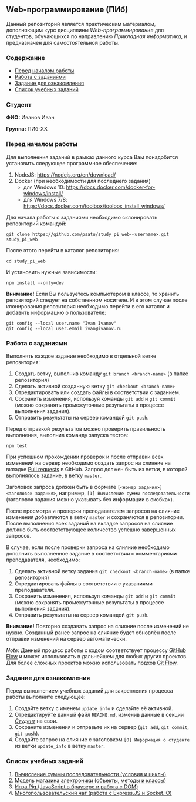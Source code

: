 ## Web-программирование (ПИб)

Данный репозиторий является практическим материалом, дополняющим курс дисциплины _Web-программирование_ для студентов, обучающихся по направлению _Прикладная информатика_, и предназначен для самостоятельной работы.

### Содержание

  * [Перед началом работы](#Перед-началом-работы)
  * [Работа с заданиями](#Работа-с-заданиями)
  * [Задание для ознакомления](#Задание-для-ознакомления)
  * [Список учебных заданий](#Список-учебных-заданий)

### Студент

__ФИО:__ Иванов Иван

__Группа:__ ПИб-ХХ


### Перед началом работы

Для выполнения заданий в рамках данного курса Вам понадобится установить следующее программное обеспечение:

1. NodeJS: https://nodejs.org/en/download/
1. Docker (при необходимости для последнего задания)
    - для Windows 10: https://docs.docker.com/docker-for-windows/install/
    - для Windows 7/8: https://docs.docker.com/toolbox/toolbox_install_windows/

Для начала работы с заданиями необходимо склонировать репозиторий командой:

    git clone https://github.com/psatu/study_pi_web-<username>.git study_pi_web

После этого перейти в каталог репозитория:

    cd study_pi_web

И установить нужные зависимости:

    npm install --only=dev

__Внимание!__ Если Вы пользуетесь компьютером в классе, то хранить репозиторий следует на собственном носителе. И в этом случае после клонирования репозитория необходимо перейти в его каталог и добавить информацию о пользователе:

    git config --local user.name "Ivan Ivanov"
    git config --local user.email ivan@ivanov.ru


### Работа с заданиями

Выполнять каждое задание необходимо в отдельной ветке репозитория:

1. Создать ветку, выполнив команду `git branch <branch-name>` (в папке репозитория)
1. Сделать активной созданную ветку `git checkout <branch-name>`
1. Отредактировать или создать файлы в соответствии с заданием.
1. Сохранить изменения, используя команды `git add` и `git commit` (можно сохранять промежуточные результаты в процессе выполнения задания).
1. Отправить результаты на сервер командой `git push`.

Перед отправкой результатов можно проверить правильность выполнения, выполнив команду запуска тестов:

    npm test

При успешном прохождении проверок и после отправки всех изменений на сервер необходимо создать запрос на слияние на вкладке [Pull requests](../../pulls) в GitHub. Запрос должен быть из ветки, в которой выполнялось задание, в ветку `master`.

Заголовок запроса должен быть в формате `[<номер задания>] <заголовок задания>`, например, `[1] Вычисление суммы последовательности` (заголовок задания можно указывать без информации в скобках).

После просмотра и проверки преподавателем запросов на слияние изменения добавляются в ветку `master` и сохраняются в репозитории. После выполнения всех заданий на вкладке запросов на слияние должно быть соответствующее количество успешно завершенных запросов.

В случае, если после проверки запроса на слияние необходимо дополнить выполненное задание в соответствии с комментариями преподавателя, необходимо:

1. Сделать активной ветку задания `git checkout <branch-name>` (в папке репозитория)
1. Отредактировать файлы в соответствии с указаниями преподавателя.
1. Сохранить изменения, используя команды `git add` и `git commit` (можно сохранять промежуточные результаты в процессе выполнения задания).
1. Отправить результаты на сервер командой `git push`.

__Внимание!__ Повторно создавать запрос на слияние после изменений не нужно. Созданный ранее запрос на слияние будет обновлён после отправки изменений на сервер автоматически.

_Note_: Данный процесс работы с кодом соответствует процессу [GitHub Flow](https://guides.github.com/introduction/flow/) и может использовать в дальнейшем для любых других проектов. Для более сложных проектов можно использовать подхов [Git Flow](https://www.atlassian.com/git/tutorials/comparing-workflows/gitflow-workflow).


### Задание для ознакомления

Перед выполнением учебных заданий для закрепления процесса работы выполните следующее:

1. Создайте ветку с именем `update_info` и сделайте её активной.
1. Отредактируйте данный файл `README.md`, изменив данные в секции [_Студент_](#Студент) на свои.
1. Сохраните изменения и отправьте их на сервер (`git add`, `git commit`, `git push`).
1. Создайте запрос на слияние с заголовком `[0] Информация о студенте` из ветки `update_info` в ветку `master`.


### Список учебных заданий

1. [Вычисление суммы последовательности (условия и циклы)](homework1)
1. [Модель магазина электроники (объекты, методы и классы)](homework2)
1. [Игра Pig (JavaScript в браузере и работа с DOM)](homework3)
1. [Многопользовательский чат (работа с Express.JS и Socket.IO)](homework4)
